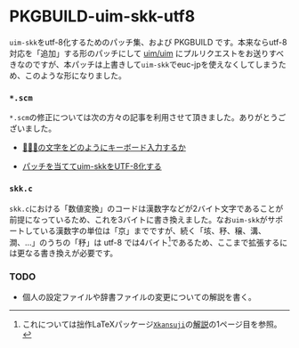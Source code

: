 # PKGBUILD-uim-skk-utf8

`uim-skk`をutf-8化するためのパッチ集、および PKGBUILD です。本来ならutf-8対応を「追加」する形のパッチにして [uim/uim](https://github.com/uim/uim) にプルリクエストをお送りすべきなのですが、本パッチは上書きして`uim-skk`でeuc-jpを使えなくしてしまうため、このような形になりました。

### `*.scm`

`*.scm`の修正については次の方々の記事を利用させて頂きました。ありがとうございました。

* [「𠁣」の文字をどのようにキーボード入力するか](https://harakire.tripod.com/junkies/non-bmp-keyb.html)

* [パッチを当ててuim-skkをUTF-8化する](https://keens.github.io/blog/2019/10/20/patchiwoateteuim_skkwoutf_8kasuru/)

### `skk.c`

`skk.c`における「数値変換」のコードは漢数字などが2バイト文字であることが前提になっているため、これを3バイトに書き換えました。なお`uim-skk`がサポートしている漢数字の単位は「京」までですが、続く「垓、𥝱、穣、溝、澗、…」のうちの「𥝱」は utf-8 では4バイト[^1]であるため、ここまで拡張するには更なる書き換えが必要です。

### TODO

* 個人の設定ファイルや辞書ファイルの変更についての解説を書く。

[^1]: これについては拙作LaTeXパッケージ[`Xkansuji`](https://github.com/tattsan/xkansuji)の[解説](https://github.com/tattsan/xkansuji/blob/master/jousu.pdf)の1ページ目を参照。
